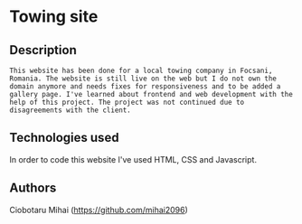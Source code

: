 # Towing site

## Description

    This website has been done for a local towing company in Focsani, Romania. The website is still live on the web but I do not own the domain anymore and needs fixes for responsiveness and to be added a gallery page. I've learned about frontend and web development with the help of this project. The project was not continued due to disagreements with the client.

## Technologies used

In order to code this website I've used HTML, CSS and Javascript.

## Authors

Ciobotaru Mihai (https://github.com/mihai2096)

